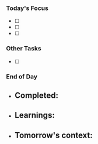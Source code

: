 ### Today's Focus
- [ ] 
- [ ] 
- [ ] 

### Other Tasks
- [ ] 

### End of Day
- Completed:
  - 

- Learnings:
  - 

- Tomorrow's context:
  - 
